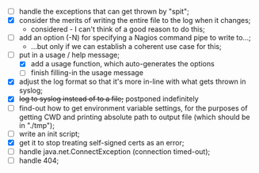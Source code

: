  - [ ] handle the exceptions that can get thrown by "spit";
 - [X] consider the merits of writing the entire file to the log when it changes;
   - considered - I can't think of a good reason to do this;
 - [ ] add an option (-N) for specifying a Nagios command pipe to write to...;
   - ...but only if we can establish a coherent use case for this;
 - [ ] put in a usage / help message;
   - [X] add a usage function, which auto-generates the options
   - [ ] finish filling-in the usage message
 - [X] adjust the log format so that it's more in-line with what gets thrown in syslog;
 - [X] ~~log to syslog instead of to a file;~~ postponed indefinitely
 - [ ] find-out how to get environment variable settings, for the purposes of
   getting CWD and printing absolute path to output file (which should be in "./tmp");
 - [ ] write an init script;
 - [X] get it to stop treating self-signed certs as an error;
 - [ ] handle java.net.ConnectException (connection timed-out);
 - [ ] handle 404;
